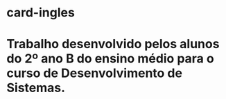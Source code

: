 # card-ingles
# Trabalho desenvolvido pelos alunos do 2º ano B do ensino médio para o curso de Desenvolvimento de Sistemas.
